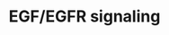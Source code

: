 ---
annotations:
- id: PW:0000170
  parent: signaling pathway
  type: Pathway Ontology
  value: epidermal growth factor/neuregulin signaling pathway
authors:
- A.Pandey
- MaintBot
- Nsalomonis
- Michiel
- AlexanderPico
- Khanspers
- NetPath
- Christine Chichester
- Zari
- L Dupuis
- Egonw
- Eweitz
- Finterly
citedin:
- link: PMC8421385
  title: Disrupting biological sensors of force promotes tissue regeneration in large
    organisms (2021)
- link: PMC8407676
  title: Transcriptome Signature of Immune Cells Post Reovirus Treatment in KRAS Mutated
    Colorectal Cancer (2021)
- link: PMC7946781
  title: Proteogenomic insights into the biology and treatment of HPV-negative head
    and neck squamous cell carcinoma (2021)
- link: PMC7412766
  title: Host-Defense Peptides Caerin 1.1 and 1.9 Stimulate TNF-Alpha-Dependent Apoptotic
    Signals in Human Cervical Cancer HeLa Cells (2020)
- link: PMC7339012
  title: Hematopoietic stem-cell senescence and myocardial repair - Coronary artery
    disease genotype/phenotype analysis of post-MI myocardial regeneration response
    induced by CABG/CD133+ bone marrow hematopoietic stem cell treatment in RCT PERFECT
    Phase 3 (2020)
- link: PMC6834541
  title: Altered Levels of Proteins and Phosphoproteins, in the Absence of Early Causative
    Transcriptional Changes, Shape the Molecular Pathogenesis in the Brain of Young
    Presymptomatic Ki91 SCA3/MJD Mouse (2019)
- link: PMC5085087
  title: Long Term Culture of the A549 Cancer Cell Line Promotes Multilamellar Body
    Formation and Differentiation towards an Alveolar Type II Pneumocyte Phenotype
    (2016)
- link: PMC3570375
  title: Detection of biomarkers for Hepatocellular Carcinoma using a hybrid univariate
    gene selection methods (2012)
- link: PMC9614744
  title: Shared mechanisms and crosstalk of COVID-19 and osteoporosis via vitamin
    D (2022)
- link: 10.1016/j.tiv.2016.03.009
  title: MicroRNAs as potential biomarkers for doxorubicin-induced cardiotoxicity
communities:
- ONTOX
description: 'Epidermal growth factor receptor (EGFR) also known as ErbB1/HER1 is
  a member of the ErbB family of receptor tyrosine kinases  which also includes ErbB2
  (Neu, HER2), ErbB3 (HER3) and ErbB4 (HER4). Several ligands such as epidermal growth
  factor, transforming growth factor-alpha, epigen,  amphiregulin, betacellulin, heparin-binding
  EGF and epiregulin are known to specifically bind to EGFR. Epidermal growth factor
  (EGF) is one of the high affinity  ligands of EGFR. EGF/EGFR system induces growth,
  differentiation, migration, adhesion and cell survival through various inter-acting
  signaling pathways. The binding of  EGF to the extracellular domain of EGFR induces
  the dimerization, activation of intrinsic kinase activity and subsequent autophosphorylation
  of EGFR at multiple residues  in the cytoplasmic region such as Tyr 1092, Tyr 1172,
  Tyr 1197, Tyr 1110, Tyr 1016). Activated EGFR recruits various cytoplasmic proteins
  which transduce and regulate the  EGFR function. The proteins recruited to active
  EGFR include many Src homology 2 (SH2) and phosphotyrosine binding (PTB) domain
  containing proteins which binds to the  tyrosine phosphorylated residues in EGFR,
  enzymes which act on EGFR and also various EGFR substrates. One of the adapter proteins,
  GRB2, binds to the phosphotyrosine  residue at 1068 and recruits SOS to the membrane.
  SOS activates GDP/GTP exchange which recruits RAF to the membrane. RAF phosphorylates
  MEKs, which then activates the  extracellular signal regulated kinase (ERK). ERK
  activates a number of transcriptional regulators to induce cell growth and proliferation.
  GRB2 or other adaptor proteins  such as GABs recruits PI3Ks, another major mediator
  of EGFR signaling. PI3Ks convert Phosphatidylinositol-4,5-bisphosphate (PIP2) to
  Phosphatidylinositol-3,4,5-trisphosphate (PIP3).  PIP3 binds to PH domain of AKT
  and recruits it to plasma membrane. PDK1 phosphorylates AKT which in turn regulate
  the activity of various proteins that mediate cell  survival. EGFR also activate
  phospholipase C which hydrolyses PIP2 to generate Inositol trisphosphate (IP3) and
  1,2-Diacylglycerol (DAG). IP3 induces the release of Ca2+  from endoplasmic reticulum
  to activate calcium regulated pathways. DAG activates protein kinase C pathway.
  One of the signaling modules regulated by PKC in EGFR pathway is  the NFKB module.
  The protein SRC is a key player in the activation of various pathways such as RAS,
  PLC and also the STAT proteins in various cells. Other signaling modules  activated
  by EGFR include the FAK, JNK, p38MAPK and ERK5 modules. EGFR induces the JNK pathway
  through the activation of G proteins such as RAC and CDC42 which recruits JNK  kinases
  as well as regulate the actin polymerization.  EGFR also translocates from the plasma  membrane
  to other cellular compartments including nucleus where it directly  regulate the
  expression of several genes in cooperation with other transcriptional regulators
  such as STATs, PCNA and E2F family of proteins. Being a growth, differentiation  and
  cell survival factor; mutations and overexpression of EGFR and also the defective
  regulation of its signal transduction pathways has been established to be associated  with
  oncogenesis. Thus, EGFR and its signaling components are promising targets for effective
  therapy for various cancers. There are several proteins which have been reported  to
  regulate the EGFR signaling such as CBL, CSK, PKC and PTEN which promotes endocytosis
  or reduction in the EGFR activity or its signaling mediators. The major endocytic
  pathway  of EGFR is established to be the clathrin coated pits which delivers them
  to endosomes. The endosomal pathway recycles the membraneous form of EGFR or form
  multivesicular bodies (MVB)  and fuse with lysosomes for to the degradation pathway.   Please
  access this pathway at [http://www.netpath.org/netslim/EGFR1_pathway.html NetSlim]
  database.  If you use this pathway, please cite the following paper: Kandasamy,
  K., Mohan, S. S., Raju, R., Keerthikumar, S., Kumar, G. S. S., Venugopal, A. K.,
  Telikicherla, D., Navarro, J. D., Mathivanan, S., Pecquet, C., Gollapudi, S. K.,
  Tattikota, S. G., Mohan, S., Padhukasahasram, H., Subbannayya, Y., Goel, R., Jacob,
  H. K. C., Zhong, J., Sekhar, R., Nanjappa, V., Balakrishnan, L., Subbaiah, R., Ramachandra,
  Y. L., Rahiman, B. A., Prasad, T. S. K., Lin, J., Houtman, J. C. D., Desiderio,
  S., Renauld, J., Constantinescu, S. N., Ohara, O., Hirano, T., Kubo, M., Singh,
  S., Khatri, P., Draghici, S., Bader, G. D., Sander, C., Leonard, W. J. and Pandey,
  A. (2010). NetPath: A public resource of curated signal transduction pathways. <i>Genome
  Biology</i>. 11:R3.  Proteins on this pathway have targeted assays available via
  the [https://assays.cancer.gov/available_assays?wp_id=WP437 CPTAC Assay Portal]'
last-edited: 2024-05-22
ndex: b671b00c-8b5f-11eb-9e72-0ac135e8bacf
organisms:
- Homo sapiens
redirect_from:
- /index.php/Pathway:WP437
- /instance/WP437
- /instance/WP437_r129679
revision: r129679
schema-jsonld:
- '@context': https://schema.org/
  '@id': https://wikipathways.github.io/pathways/WP437.html
  '@type': Dataset
  creator:
    '@type': Organization
    name: WikiPathways
  description: 'Epidermal growth factor receptor (EGFR) also known as ErbB1/HER1 is
    a member of the ErbB family of receptor tyrosine kinases  which also includes
    ErbB2 (Neu, HER2), ErbB3 (HER3) and ErbB4 (HER4). Several ligands such as epidermal
    growth factor, transforming growth factor-alpha, epigen,  amphiregulin, betacellulin,
    heparin-binding EGF and epiregulin are known to specifically bind to EGFR. Epidermal
    growth factor (EGF) is one of the high affinity  ligands of EGFR. EGF/EGFR system
    induces growth, differentiation, migration, adhesion and cell survival through
    various inter-acting signaling pathways. The binding of  EGF to the extracellular
    domain of EGFR induces the dimerization, activation of intrinsic kinase activity
    and subsequent autophosphorylation of EGFR at multiple residues  in the cytoplasmic
    region such as Tyr 1092, Tyr 1172, Tyr 1197, Tyr 1110, Tyr 1016). Activated EGFR
    recruits various cytoplasmic proteins which transduce and regulate the  EGFR function.
    The proteins recruited to active EGFR include many Src homology 2 (SH2) and phosphotyrosine
    binding (PTB) domain containing proteins which binds to the  tyrosine phosphorylated
    residues in EGFR, enzymes which act on EGFR and also various EGFR substrates.
    One of the adapter proteins, GRB2, binds to the phosphotyrosine  residue at 1068
    and recruits SOS to the membrane. SOS activates GDP/GTP exchange which recruits
    RAF to the membrane. RAF phosphorylates MEKs, which then activates the  extracellular
    signal regulated kinase (ERK). ERK activates a number of transcriptional regulators
    to induce cell growth and proliferation. GRB2 or other adaptor proteins  such
    as GABs recruits PI3Ks, another major mediator of EGFR signaling. PI3Ks convert
    Phosphatidylinositol-4,5-bisphosphate (PIP2) to Phosphatidylinositol-3,4,5-trisphosphate
    (PIP3).  PIP3 binds to PH domain of AKT and recruits it to plasma membrane. PDK1
    phosphorylates AKT which in turn regulate the activity of various proteins that
    mediate cell  survival. EGFR also activate phospholipase C which hydrolyses PIP2
    to generate Inositol trisphosphate (IP3) and 1,2-Diacylglycerol (DAG). IP3 induces
    the release of Ca2+  from endoplasmic reticulum to activate calcium regulated
    pathways. DAG activates protein kinase C pathway. One of the signaling modules
    regulated by PKC in EGFR pathway is  the NFKB module. The protein SRC is a key
    player in the activation of various pathways such as RAS, PLC and also the STAT
    proteins in various cells. Other signaling modules  activated by EGFR include
    the FAK, JNK, p38MAPK and ERK5 modules. EGFR induces the JNK pathway through the
    activation of G proteins such as RAC and CDC42 which recruits JNK  kinases as
    well as regulate the actin polymerization.  EGFR also translocates from the plasma  membrane
    to other cellular compartments including nucleus where it directly  regulate the
    expression of several genes in cooperation with other transcriptional regulators
    such as STATs, PCNA and E2F family of proteins. Being a growth, differentiation  and
    cell survival factor; mutations and overexpression of EGFR and also the defective
    regulation of its signal transduction pathways has been established to be associated  with
    oncogenesis. Thus, EGFR and its signaling components are promising targets for
    effective therapy for various cancers. There are several proteins which have been
    reported  to regulate the EGFR signaling such as CBL, CSK, PKC and PTEN which
    promotes endocytosis or reduction in the EGFR activity or its signaling mediators.
    The major endocytic pathway  of EGFR is established to be the clathrin coated
    pits which delivers them to endosomes. The endosomal pathway recycles the membraneous
    form of EGFR or form multivesicular bodies (MVB)  and fuse with lysosomes for
    to the degradation pathway.   Please access this pathway at [http://www.netpath.org/netslim/EGFR1_pathway.html
    NetSlim] database.  If you use this pathway, please cite the following paper:
    Kandasamy, K., Mohan, S. S., Raju, R., Keerthikumar, S., Kumar, G. S. S., Venugopal,
    A. K., Telikicherla, D., Navarro, J. D., Mathivanan, S., Pecquet, C., Gollapudi,
    S. K., Tattikota, S. G., Mohan, S., Padhukasahasram, H., Subbannayya, Y., Goel,
    R., Jacob, H. K. C., Zhong, J., Sekhar, R., Nanjappa, V., Balakrishnan, L., Subbaiah,
    R., Ramachandra, Y. L., Rahiman, B. A., Prasad, T. S. K., Lin, J., Houtman, J.
    C. D., Desiderio, S., Renauld, J., Constantinescu, S. N., Ohara, O., Hirano, T.,
    Kubo, M., Singh, S., Khatri, P., Draghici, S., Bader, G. D., Sander, C., Leonard,
    W. J. and Pandey, A. (2010). NetPath: A public resource of curated signal transduction
    pathways. <i>Genome Biology</i>. 11:R3.  Proteins on this pathway have targeted
    assays available via the [https://assays.cancer.gov/available_assays?wp_id=WP437
    CPTAC Assay Portal]'
  keywords:
  - ABI1
  - ABL1
  - AKT1
  - AP2A1
  - AP2B1
  - AP2M1
  - AP2S1
  - ARF6
  - ARHGEF1
  - ASAP1
  - ATF1
  - ATXN2
  - BCAR1
  - BRAF
  - CAMK2A
  - CAV1
  - CAV2
  - CBL
  - CBLB
  - CBLC
  - CDC42
  - CFL1
  - COX2
  - CREB1
  - CRK
  - CRKL
  - CSK
  - DNM1
  - DOK2
  - E2F1
  - EGF
  - EGFR
  - EIF4EBP1
  - ELK1
  - ELK4
  - EPN1
  - EPS15
  - EPS15L1
  - EPS8
  - ERBB2
  - ERRFI1
  - FOS
  - FOSB
  - FOXO1
  - FOXO4
  - GAB1
  - GAB2
  - GJA1
  - GRB10
  - GRB2
  - GRIM19
  - HGS
  - HRAS
  - INPP5D
  - INPPL1
  - IQGAP1
  - IQSEC1
  - ITCH
  - JAK1
  - JAK2
  - JUN
  - JUND
  - KRAS
  - LIMK2
  - MAP2K1
  - MAP2K2
  - MAP2K5
  - MAP3K1
  - MAP3K2
  - MAP3K3
  - MAP3K4
  - MAP4K1
  - MAPK1
  - MAPK14
  - MAPK3
  - MAPK7
  - MAPK8
  - MAPK9
  - MEF2A
  - MEF2C
  - MEF2D
  - MTOR
  - NCK1
  - NCK2
  - NCOA3
  - NEDD4
  - NEDD8
  - NOS3
  - PAK1
  - PCNA
  - PDPK1
  - PEBP1
  - PIAS3
  - PIK3C2B
  - PIK3R1
  - PIK3R2
  - PLCE1
  - PLCG1
  - PLD1
  - PLD2
  - PLSCR1
  - PRKCA
  - PRKCB
  - PRKCD
  - PRKCI
  - PRKCZ
  - PTEN
  - PTK2
  - PTK2B
  - PTK6
  - PTPN11
  - PTPN12
  - PTPN5
  - PTPRR
  - PXN
  - RAB5A
  - RAC1
  - RAF1
  - RALA
  - RALB
  - RALBP1
  - RALGDS
  - RAP1A
  - RASA1
  - REPS2
  - RICTOR
  - RIN1
  - ROCK1
  - RPS6KA1
  - RPS6KA2
  - RPS6KA3
  - RPS6KA5
  - RPS6KB1
  - SH2D2A
  - SH3GL2
  - SH3GL3
  - SH3KBP1
  - SHC1
  - SOS1
  - SOS2
  - SP1
  - SPRY2
  - SRC
  - STAM
  - STAM2
  - STAMBP
  - STAT1
  - STAT3
  - STAT5A
  - STAT5B
  - STMN1
  - STXBP1
  - SYNJ1
  - TNK2
  - USP6NL
  - USP8
  - VAV1
  - VAV2
  - VAV3
  license: CC0
  name: EGF/EGFR signaling
seo: CreativeWork
title: EGF/EGFR signaling
wpid: WP437
---
